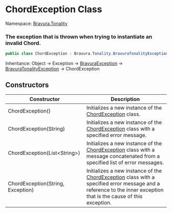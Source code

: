 # ChordException Class

Namespace: [Bravura.Tonality](./Bravura.Tonality.md)

### The exception that is thrown when trying to instantiate an invalid Chord.

```csharp
public class ChordException : Bravura.Tonality.BravuraTonalityException
```

Inheritance: Object -> Exception -> [BravuraException](../Bravura.Common/BravuraException.md) -> [BravuraTonalityException](./BravuraTonalityException.md) -> ChordException

## Constructors
| Constructor | Description |
| --- | --- |
| ChordException() | Initializes a new instance of the [ChordException](./ChordException.md) class. |
| ChordException(String) | Initializes a new instance of the [ChordException](./ChordException.md) class with a specified error message. |
| ChordException(List\<String>) | Initializes a new instance of the [ChordException](./ChordException.md) class with a message concatenated from a specified list of error messages. |
| ChordException(String, Exception) | Initializes a new instance of the [ChordException](./ChordException.md) class with a specified error message and a reference to the inner exception that is the cause of this exception. |

